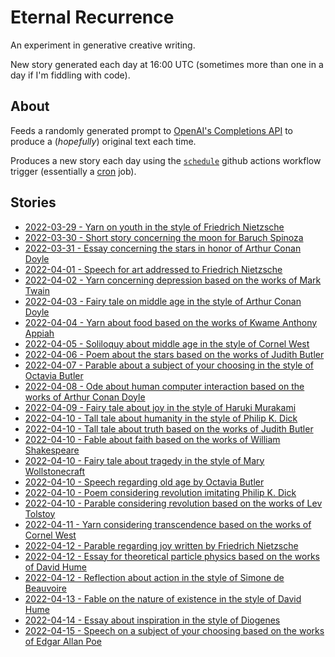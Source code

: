 # Eternal Recurrence

An experiment in generative creative writing.

New story generated each day at 16:00 UTC (sometimes more than one in a day if I'm fiddling with code).

## About

Feeds a randomly generated prompt to [OpenAI's Completions API](https://beta.openai.com/docs/api-reference/completions) to produce a (*hopefully*) original text each time.

Produces a new story each day using the [`schedule`](https://docs.github.com/en/actions/using-workflows/events-that-trigger-workflows#schedule) github actions workflow trigger (essentially a [cron](https://en.wikipedia.org/wiki/Cron) job).

## Stories

- [2022-03-29 - Yarn on youth in the style of Friedrich Nietzsche](./stories/2022-03-29%20-%20Yarn%20on%20youth%20in%20the%20style%20of%20Friedrich%20Nietzsche.md)
- [2022-03-30 - Short story concerning the moon for Baruch Spinoza](./stories/2022-03-30%20-%20Short%20story%20concerning%20the%20moon%20for%20Baruch%20Spinoza.md)
- [2022-03-31 - Essay concerning the stars in honor of Arthur Conan Doyle](./stories/2022-03-31%20-%20Essay%20concerning%20the%20stars%20in%20honor%20of%20Arthur%20Conan%20Doyle.md)
- [2022-04-01 - Speech for art addressed to Friedrich Nietzsche](./stories/2022-04-01%20-%20Speech%20for%20art%20addressed%20to%20Friedrich%20Nietzsche.md)
- [2022-04-02 - Yarn concerning depression based on the works of Mark Twain](./stories/2022-04-02%20-%20Yarn%20concerning%20depression%20based%20on%20the%20works%20of%20Mark%20Twain.md)
- [2022-04-03 - Fairy tale on middle age in the style of Arthur Conan Doyle](./stories/2022-04-03%20-%20Fairy%20tale%20on%20middle%20age%20in%20the%20style%20of%20Arthur%20Conan%20Doyle.md)
- [2022-04-04 - Yarn about food based on the works of Kwame Anthony Appiah](./stories/2022-04-04%20-%20Yarn%20about%20food%20based%20on%20the%20works%20of%20Kwame%20Anthony%20Appiah.md)
- [2022-04-05 - Soliloquy about middle age in the style of Cornel West](./stories/2022-04-05%20-%20Soliloquy%20about%20middle%20age%20in%20the%20style%20of%20Cornel%20West.md)
- [2022-04-06 - Poem about the stars based on the works of Judith Butler](./stories/2022-04-06%20-%20Poem%20about%20the%20stars%20based%20on%20the%20works%20of%20Judith%20Butler.md)
- [2022-04-07 - Parable about a subject of your choosing in the style of Octavia Butler](./stories/2022-04-07%20-%20Parable%20about%20a%20subject%20of%20your%20choosing%20in%20the%20style%20of%20Octavia%20Butler.md)
- [2022-04-08 - Ode about human computer interaction based on the works of Arthur Conan Doyle](./stories/2022-04-08%20-%20Ode%20about%20human%20computer%20interaction%20based%20on%20the%20works%20of%20Arthur%20Conan%20Doyle.md)
- [2022-04-09 - Fairy tale about joy in the style of Haruki Murakami](./stories/2022-04-09%20-%20Fairy%20tale%20about%20joy%20in%20the%20style%20of%20Haruki%20Murakami.md)
- [2022-04-10 - Tall tale about humanity in the style of Philip K. Dick](./stories/2022-04-10%20-%20Tall%20tale%20about%20humanity%20in%20the%20style%20of%20Philip%20K.%20Dick.md)
- [2022-04-10 - Tall tale about truth based on the works of Judith Butler](./stories/2022-04-10%20-%20Tall%20tale%20about%20truth%20based%20on%20the%20works%20of%20Judith%20Butler.md)
- [2022-04-10 - Fable about faith based on the works of William Shakespeare](stories/2022-04-10%20-%20Fable%20about%20faith%20based%20on%20the%20works%20of%20William%20Shakespeare.md)
- [2022-04-10 - Fairy tale about tragedy in the style of Mary Wollstonecraft](stories/2022-04-10%20-%20Fairy%20tale%20about%20tragedy%20in%20the%20style%20of%20Mary%20Wollstonecraft.md)
- [2022-04-10 - Speech regarding old age by Octavia Butler](stories/2022-04-10%20-%20Speech%20regarding%20old%20age%20by%20Octavia%20Butler.md)
- [2022-04-10 - Poem considering revolution imitating Philip K. Dick](stories/2022-04-10%20-%20Poem%20considering%20revolution%20imitating%20Philip%20K.%20Dick.md)
- [2022-04-10 - Parable considering revolution based on the works of Lev Tolstoy](stories/2022-04-10%20-%20Parable%20considering%20revolution%20based%20on%20the%20works%20of%20Lev%20Tolstoy.md)
- [2022-04-11 - Yarn considering transcendence based on the works of Cornel West](stories/2022-04-11%20-%20Yarn%20considering%20transcendence%20based%20on%20the%20works%20of%20Cornel%20West.md)
- [2022-04-12 - Parable regarding joy written by Friedrich Nietzsche](stories/2022-04-12%20-%20Parable%20regarding%20joy%20written%20by%20Friedrich%20Nietzsche.md)
- [2022-04-12 - Essay for theoretical particle physics based on the works of David Hume](stories/2022-04-12%20-%20Essay%20for%20theoretical%20particle%20physics%20based%20on%20the%20works%20of%20David%20Hume.md)
- [2022-04-12 - Reflection about action in the style of Simone de Beauvoire](stories/2022-04-12%20-%20Reflection%20about%20action%20in%20the%20style%20of%20Simone%20de%20Beauvoire.md)
- [2022-04-13 - Fable on the nature of existence in the style of David Hume](stories/2022-04-13%20-%20Fable%20on%20the%20nature%20of%20existence%20in%20the%20style%20of%20David%20Hume.md)
- [2022-04-14 - Essay about inspiration in the style of Diogenes](stories/2022-04-14%20-%20Essay%20about%20inspiration%20in%20the%20style%20of%20Diogenes.md)
- [2022-04-15 - Speech on a subject of your choosing based on the works of Edgar Allan Poe](stories/2022-04-15%20-%20Speech%20on%20a%20subject%20of%20your%20choosing%20based%20on%20the%20works%20of%20Edgar%20Allan%20Poe.md)
